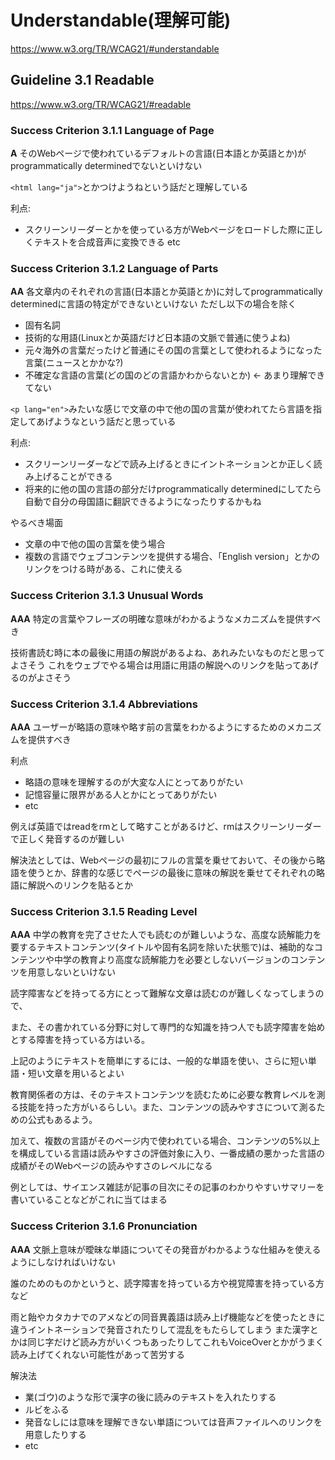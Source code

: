 # Understandable(理解可能)
https://www.w3.org/TR/WCAG21/#understandable

## Guideline 3.1 Readable
https://www.w3.org/TR/WCAG21/#readable

### Success Criterion 3.1.1 Language of Page
**A** そのWebページで使われているデフォルトの言語(日本語とか英語とか)がprogrammatically determinedでないといけない

`<html lang="ja">`とかつけようねという話だと理解している

利点:
- スクリーンリーダーとかを使っている方がWebページをロードした際に正しくテキストを合成音声に変換できる
etc

### Success Criterion 3.1.2 Language of Parts
**AA** 各文章内のそれぞれの言語(日本語とか英語とか)に対してprogrammatically determinedに言語の特定ができないといけない
ただし以下の場合を除く
- 固有名詞
- 技術的な用語(Linuxとか英語だけど日本語の文脈で普通に使うよね)
- 元々海外の言葉だったけど普通にその国の言葉として使われるようになった言葉(ニュースとかかな?)
- 不確定な言語の言葉(どの国のどの言語かわからないとか) <- あまり理解できてない

`<p lang="en">`みたいな感じで文章の中で他の国の言葉が使われてたら言語を指定してあげようなという話だと思っている

利点:
- スクリーンリーダーなどで読み上げるときにイントネーションとか正しく読み上げることができる
- 将来的に他の国の言語の部分だけprogrammatically determinedにしてたら自動で自分の母国語に翻訳できるようになったりするかもね

やるべき場面
- 文章の中で他の国の言葉を使う場合
- 複数の言語でウェブコンテンツを提供する場合、「English version」とかのリンクをつける時がある、これに使える

### Success Criterion 3.1.3 Unusual Words
**AAA** 特定の言葉やフレーズの明確な意味がわかるようなメカニズムを提供すべき

技術書読む時に本の最後に用語の解説があるよね、あれみたいなものだと思ってよさそう
これをウェブでやる場合は用語に用語の解説へのリンクを貼ってあげるのがよさそう

### Success Criterion 3.1.4 Abbreviations
**AAA** ユーザーが略語の意味や略す前の言葉をわかるようにするためのメカニズムを提供すべき

利点
- 略語の意味を理解するのが大変な人にとってありがたい
- 記憶容量に限界がある人とかにとってありがたい
- etc

例えば英語ではreadをrmとして略すことがあるけど、rmはスクリーンリーダーで正しく発音するのが難しい

解決法としては、Webページの最初にフルの言葉を乗せておいて、その後から略語を使うとか、辞書的な感じでページの最後に意味の解説を乗せてそれぞれの略語に解説へのリンクを貼るとか

### Success Criterion 3.1.5 Reading Level
**AAA** 中学の教育を完了させた人でも読むのが難しいような、高度な読解能力を要するテキストコンテンツ(タイトルや固有名詞を除いた状態で)は、補助的なコンテンツや中学の教育より高度な読解能力を必要としないバージョンのコンテンツを用意しないといけない

読字障害などを持ってる方にとって難解な文章は読むのが難しくなってしまうので、

また、その書かれている分野に対して専門的な知識を持つ人でも読字障害を始めとする障害を持っている方はいる。

上記のようにテキストを簡単にするには、一般的な単語を使い、さらに短い単語・短い文章を用いるとよい

教育関係者の方は、そのテキストコンテンツを読むために必要な教育レベルを測る技能を持った方がいるらしい。また、コンテンツの読みやすさについて測るための公式もあるよう。

加えて、複数の言語がそのページ内で使われている場合、コンテンツの5%以上を構成している言語は読みやすさの評価対象に入り、一番成績の悪かった言語の成績がそのWebページの読みやすさのレベルになる

例としては、サイエンス雑誌が記事の目次にその記事のわかりやすいサマリーを書いていることなどがこれに当てはまる

### Success Criterion 3.1.6 Pronunciation
**AAA** 文脈上意味が曖昧な単語についてその発音がわかるような仕組みを使えるようにしなければいけない

誰のためのものかというと、読字障害を持っている方や視覚障害を持っている方など

雨と飴やカタカナでのアメなどの同音異義語は読み上げ機能などを使ったときに違うイントネーションで発音されたりして混乱をもたらしてしまう
また漢字とかは同じ字だけど読み方がいくつもあったりしてこれもVoiceOverとかがうまく読み上げてくれない可能性があって苦労する

解決法
- 業(ゴウ)のような形で漢字の後に読みのテキストを入れたりする
- ルビをふる
- 発音なしには意味を理解できない単語については音声ファイルへのリンクを用意したりする
- etc

